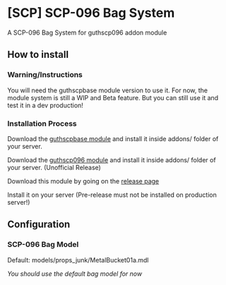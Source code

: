# [SCP] SCP-096 Bag System
A SCP-096 Bag System for guthscp096 addon module

## How to install

### Warning/Instructions
You will need the guthscpbase module version to use it.
For now, the module system is still a WIP and Beta feature.
But you can still use it and test it in a dev production!

### Installation Process
Download the [guthscpbase module](https://github.com/Guthen/guthscpbase/tree/remaster-as-modules-based) and install it inside addons/ folder of your server.

Download the [guthscp096 module](https://github.com/Certurix/vkxscp096/tree/remaster-as-modules-based) and install it inside addons/ folder of your server. (Unofficial Release)

Download this module by going on the [release page](https://github.com/Certurix/ctx096bag/releases)

Install it on your server (Pre-release must not be installed on production server!)

## Configuration

### SCP-096 Bag Model
Default: models/props_junk/MetalBucket01a.mdl

*You should use the default bag model for now*
